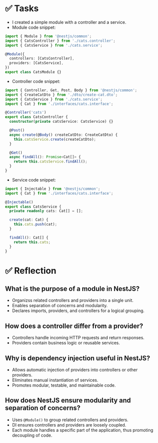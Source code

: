 # ✅ Tasks

- I created a simple module with a controller and a service.
- Module code snippet:

```ts
import { Module } from '@nestjs/common';
import { CatsController } from './cats.controller';
import { CatsService } from './cats.service';

@Module({
  controllers: [CatsController],
  providers: [CatsService],
})
export class CatsModule {}
```

- Controller code snippet:

```ts
import { Controller, Get, Post, Body } from '@nestjs/common';
import { CreateCatDto } from './dto/create-cat.dto';
import { CatsService } from './cats.service';
import { Cat } from './interfaces/cats.interface';

@Controller('cats')
export class CatsController {
  constructor(private catsService: CatsService) {}

  @Post()
  async create(@Body() createCatDto: CreateCatDto) {
    this.catsService.create(createCatDto);
  }

  @Get()
  async findAll(): Promise<Cat[]> {
    return this.catsService.findAll();
  }
}
```

- Service code snippet:

```ts
import { Injectable } from '@nestjs/common';
import { Cat } from './interfaces/cats.interface';

@Injectable()
export class CatsService {
  private readonly cats: Cat[] = [];

  create(cat: Cat) {
    this.cats.push(cat);
  }

  findAll(): Cat[] {
    return this.cats;
  }
}
```

# ✅ Reflection

## What is the purpose of a module in NestJS?

- Organizss related controllers and providers into a single unit.
- Enables separation of concerns and modularity.
- Declares imports, providers, and controllers for a logical grouping.

## How does a controller differ from a provider?

- Controllers handle incoming HTTP requests and return responses.
- Providers contain business logic or reusable services.

## Why is dependency injection useful in NestJS?

- Allows automatic injection of providers into controllers or other providers.
- Eliminates manual instantiation of services.
- Promotes modular, testable, and maintainable code.

## How does NestJS ensure modularity and separation of concerns?

- Uses `@Module()` to group related controllers and providers.
- DI ensures controllers and providers are loosely coupled.
- Each module handles a specific part of the application, thus promoting decoupling of code.
